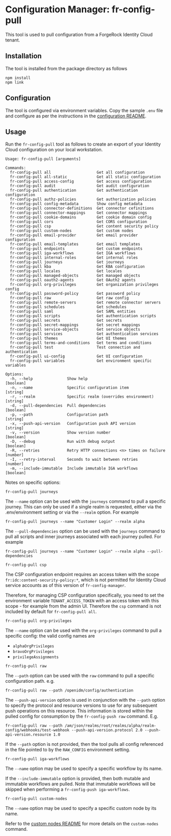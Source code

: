 # Configuration Manager: fr-config-pull

This tool is used to pull configuration from a ForgeRock Identity Cloud tenant.

## Installation

The tool is installed from the package directory as follows

```
npm install
npm link
```

## Configuration

The tool is configured via environment variables. Copy the sample `.env` file and configure as per the instructions in the [configuration README](../../docs/environment.md).

## Usage

Run the `fr-config-pull` tool as follows to create an export of your Identity Cloud configuration on your local workstation.

```
Usage: fr-config-pull [arguments]

Commands:
  fr-config-pull all                    Get all configuration
  fr-config-pull all-static             Get all static configuration
  fr-config-pull access-config          Get access configuration
  fr-config-pull audit                  Get audit configuration
  fr-config-pull authentication         Get authentication configuration
  fr-config-pull authz-policies         Get authorization policies
  fr-config-pull config-metadata        Show config metadata
  fr-config-pull connector-definitions  Get connector cefinitions
  fr-config-pull connector-mappings     Get connector mappings
  fr-config-pull cookie-domains         Get cookie domain config
  fr-config-pull cors                   Get CORS configuration
  fr-config-pull csp                    Get content security policy
  fr-config-pull custom-nodes           Get custom nodes
  fr-config-pull email-provider         Get email provider configuration
  fr-config-pull email-templates        Get email templates
  fr-config-pull endpoints              Get custom endpoints
  fr-config-pull iga-workflows          Get IGA workflows
  fr-config-pull internal-roles         Get internal roles
  fr-config-pull journeys               Get journeys
  fr-config-pull kba                    Get KBA configuration
  fr-config-pull locales                Get locales
  fr-config-pull managed-objects        Get managed objects
  fr-config-pull oauth2-agents          Get OAuth2 agents
  fr-config-pull org-privileges         Get organization privileges config
  fr-config-pull password-policy        Get password policy
  fr-config-pull raw                    Get raw config
  fr-config-pull remote-servers         Get remote connector servers
  fr-config-pull schedules              Get schedules
  fr-config-pull saml                   Get SAML entities
  fr-config-pull scripts                Get authentication scripts
  fr-config-pull secrets                Get secrets
  fr-config-pull secret-mappings        Get secret mappings
  fr-config-pull service-objects        Get service objects
  fr-config-pull services               Get authentication services
  fr-config-pull themes                 Get UI themes
  fr-config-pull terms-and-conditions   Get terms and conditions
  fr-config-pull test                   Test connection and authentication
  fr-config-pull ui-config              Get UI configuration
  fr-config-pull variables              Get environment specific variables

Options:
  -h, --help               Show help                                      [boolean]
  -n, --name               Specific configuration item                     [string]
  -r, --realm              Specific realm (overrides environment)          [string]
  -d, --pull-dependencies  Pull dependencies                              [boolean]
  -p, --path               Configuration path                              [string]
  -x, --push-api-version   Configuration push API version                  [string]
  -v, --version            Show version number                            [boolean]
  -D, --debug              Run with debug output                          [boolean]
  -R, --retries            Retry HTTP connections <n> times on failure    [number]
  -I, --retry-interval     Seconds to wait between retries                 [number]
  -m, --include-immutable  Include immutable IGA workflows                [boolean]
```

Notes on specific options:

`fr-config-pull journeys`

The `--name` option can be used with the `journeys` command to pull a specific journey. This can only be used if a single realm is requested, either via the .env/environment setting or via the `--realm` option. For example

```
fr-config-pull journeys --name "Customer Login" --realm alpha
```

The `--pull-dependencies` option can be used with the `journeys` command to pull all scripts and inner journeys associated with each journey pulled. For example

```
fr-config-pull journeys --name "Customer Login" --realm alpha --pull-dependencies
```

`fr-config-pull csp`

The CSP configuration endpoint requires an access token with the scope `fr:idc:content-security-policy:*`,
which is not permitted for Identity Cloud service accounts as of this version of `fr-config-manager`.

Therefore, for managing CSP configuration specifically, you need to set the environment variable
`TENANT_ACCESS_TOKEN` with an access token with this scope - for example from the admin UI. Therefore
the `csp` command is not included by default for `fr-config-pull all`.

`fr-config-pull org-privileges`

The `--name` option can be used with the `org-privileges` command to pull a specific config: the valid config names are

- `alphaOrgPrivileges`
- `bravoOrgPrivileges`
- `privilegeAssignments`

`fr-config-pull raw`

The `--path` option can be used with the `raw` command to pull a specific configuration path. e.g.

```
fr-config-pull raw --path /openidm/config/authentication
```

The `--push-api-version` option is used in conjunction with the `--path` option to specify the protocol and resource versions to use for any subsequent push operations on this resource. This information is stored within the pulled config for consumption by the `fr-config-push raw` command. E.g.

```
fr-config-pull raw --path /am/json/realms/root/realms/alpha/realm-config/webhooks/test-webhook --push-api-version.protocol 2.0 --push-api-version.resource 1.0
```

If the `--path` option is not provided, then the tool pulls all config referenced in the file pointed to by the `RAW_CONFIG` environment setting.

`fr-config-pull iga-workflows`

The `--name` option may be used to specify a specific workflow by its name.

If the `--include-immutable` option is provided, then both mutable and immutable workflows are pulled. Note that immutable workflows will be skipped when performing a `fr-config-push iga-workflows`.

`fr-config-pull custom-nodes`

The `--name` option may be used to specify a specific custom node by its name.

Refer to the [custom nodes README](../../docs/custom-nodes.md) for more details on the `custom-nodes` command.
